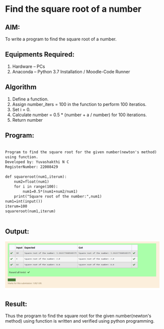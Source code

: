 # Find the square root of a number

## AIM:
To write a program to find the square root of a number.

## Equipments Required:
1. Hardware – PCs
2. Anaconda – Python 3.7 Installation / Moodle-Code Runner

## Algorithm
1. Define a function.
2. Assign number_iters = 100 in the function to perform 100 iteratios.
3. Set i = 0.
4. Calculate  number = 0.5 * (number + a / number) for 100 iterations.
5. Return number

## Program:
```

Program to find the square root for the given number(newton's method) using function.
Developed by: Yuvashakthi N C
RegisterNumber: 22008429  

def squareroot(num1,iterum):
    num2=float(num1)
    for i in range(100):
        num1=0.5*(num1+num2/num1)
    print("Square root of the number:",num1)    
num1=int(input())
iterum=100
squareroot(num1,iterum)


```

## Output:
![output](./square%20output.png)


## Result:
Thus the program to find the square root for the given number(newton's method) using function is written and verified using python programming.

